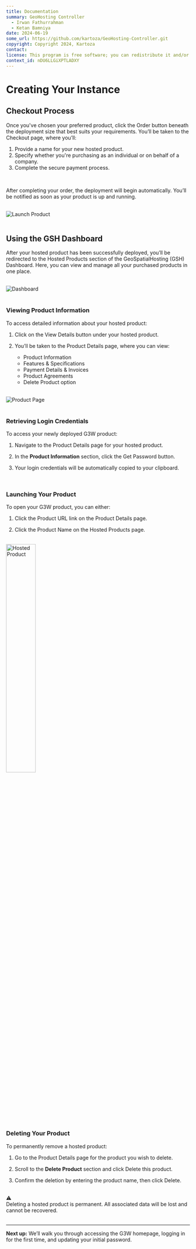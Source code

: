 ```yaml
---
title: Documentation
summary: GeoHosting Controller
  - Irwan Fathurrahman
  - Ketan Bamniya
date: 2024-06-19
some_url: https://github.com/kartoza/GeoHosting-Controller.git
copyright: Copyright 2024, Kartoza
contact:
license: This program is free software; you can redistribute it and/or modify it under the terms of the GNU Affero General Public License as published by the Free Software Foundation; either version 3 of the License, or (at your option) any later version.
context_id: nDU6LLGiXPTLADXY
---
```


# Creating Your Instance

## Checkout Process

Once you've chosen your preferred product, click the <span class="ui-generic-label">Order</span> button beneath the deployment size that best suits your requirements. You’ll be taken to the <span class="ui-page-label">Checkout</span> page, where you’ll:

1. Provide a name for your new hosted product.
2. Specify whether you're purchasing as an individual or on behalf of a company.
3. Complete the secure payment process.

<br>

After completing your order, the deployment will begin automatically. You’ll be notified as soon as your product is up and running.

<br>

<div class="image-with-caption">
  <img src="../../img/g3w-img-5.png" alt="Launch Product">
</div>

<br>

## Using the GSH Dashboard

After your hosted product has been successfully deployed, you’ll be redirected to the <span class="ui-page-label">Hosted Products</span> section of the GeoSpatialHosting (GSH) Dashboard. Here, you can view and manage all your purchased products in one place.

<br>

<div class="image-with-caption">
  <img src="../../img/g3w-img-6.png" alt="Dashboard">
</div>

<br>

### Viewing Product Information

To access detailed information about your hosted product:

1. Click on the <span class="ui-generic-label">View Details</span> button under your hosted product.

2. You’ll be taken to the <span class="ui-page-label">Product Details</span> page, where you can view:

    - Product Information
    - Features & Specifications
    - Payment Details & Invoices
    - Product Agreements
    - Delete Product option

<br>

<div class="image-with-caption">
  <img src="../../img/g3w-img-7.png" alt="Product Page">
</div>

<br>

### Retrieving Login Credentials

To access your newly deployed G3W product:

1. Navigate to the <span class="ui-page-label">Product Details</span> page for your hosted product.

2. In the **Product Information** section, click the <span class="ui-generic-label">Get Password</span> button.

3. Your login credentials will be automatically copied to your clipboard.

<br>

### Launching Your Product

To open your G3W product, you can either:

1. Click the <span class="ui-generic-label">Product URL</span> link on the <span class="ui-page-label">Product Details</span> page.

2. Click the <span class="ui-generic-label">Product Name</span> on the <span class="ui-page-label">Hosted Products</span> page.

<br>

<div class="image-with-caption">
  <img src="../../img/g3w-img-8.png" alt="Hosted Product" style="width: 40%;">
</div>

<br>

### Deleting Your Product

To permanently remove a hosted product:

1. Go to the <span class="ui-page-label">Product Details</span> page for the product you wish to delete.

2. Scroll to the **Delete Product** section and click <span class="ui-generic-label">Delete this product</span>.

3. Confirm the deletion by entering the product name, then click <span class="ui-generic-label">Delete</span>.

<br>

<div class="alert alert-warning">
  <div class="alert-icon">⚠️</div>
  <div class="alert-text">
    Deleting a hosted product is permanent. All associated data will be lost and cannot be recovered.
  </div>
</div>

<br>

---

**Next up:** We’ll walk you through accessing the G3W homepage, logging in for the first time, and updating your initial password.

<br>
